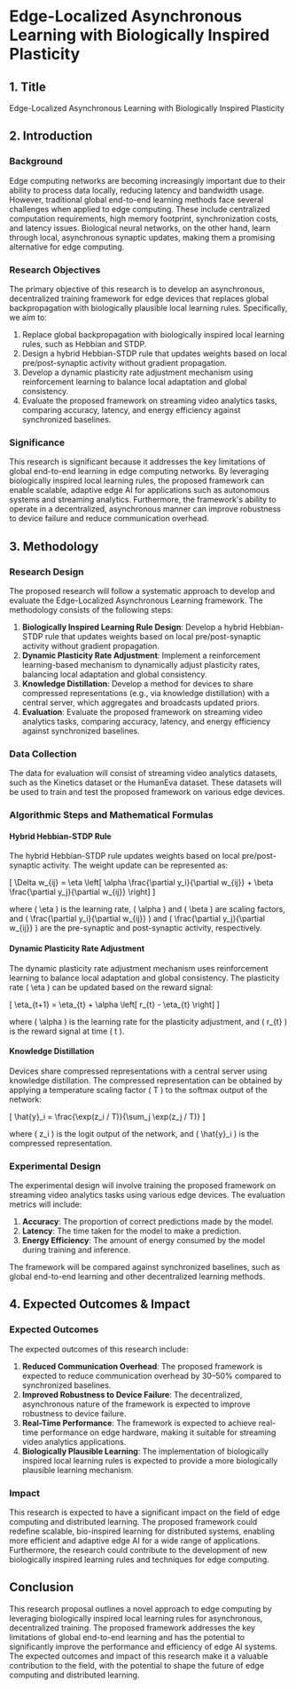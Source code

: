 # Edge-Localized Asynchronous Learning with Biologically Inspired Plasticity

## 1. Title

Edge-Localized Asynchronous Learning with Biologically Inspired Plasticity

## 2. Introduction

### Background

Edge computing networks are becoming increasingly important due to their ability to process data locally, reducing latency and bandwidth usage. However, traditional global end-to-end learning methods face several challenges when applied to edge computing. These include centralized computation requirements, high memory footprint, synchronization costs, and latency issues. Biological neural networks, on the other hand, learn through local, asynchronous synaptic updates, making them a promising alternative for edge computing.

### Research Objectives

The primary objective of this research is to develop an asynchronous, decentralized training framework for edge devices that replaces global backpropagation with biologically plausible local learning rules. Specifically, we aim to:

1. Replace global backpropagation with biologically inspired local learning rules, such as Hebbian and STDP.
2. Design a hybrid Hebbian-STDP rule that updates weights based on local pre/post-synaptic activity without gradient propagation.
3. Develop a dynamic plasticity rate adjustment mechanism using reinforcement learning to balance local adaptation and global consistency.
4. Evaluate the proposed framework on streaming video analytics tasks, comparing accuracy, latency, and energy efficiency against synchronized baselines.

### Significance

This research is significant because it addresses the key limitations of global end-to-end learning in edge computing networks. By leveraging biologically inspired local learning rules, the proposed framework can enable scalable, adaptive edge AI for applications such as autonomous systems and streaming analytics. Furthermore, the framework's ability to operate in a decentralized, asynchronous manner can improve robustness to device failure and reduce communication overhead.

## 3. Methodology

### Research Design

The proposed research will follow a systematic approach to develop and evaluate the Edge-Localized Asynchronous Learning framework. The methodology consists of the following steps:

1. **Biologically Inspired Learning Rule Design**: Develop a hybrid Hebbian-STDP rule that updates weights based on local pre/post-synaptic activity without gradient propagation.
2. **Dynamic Plasticity Rate Adjustment**: Implement a reinforcement learning-based mechanism to dynamically adjust plasticity rates, balancing local adaptation and global consistency.
3. **Knowledge Distillation**: Develop a method for devices to share compressed representations (e.g., via knowledge distillation) with a central server, which aggregates and broadcasts updated priors.
4. **Evaluation**: Evaluate the proposed framework on streaming video analytics tasks, comparing accuracy, latency, and energy efficiency against synchronized baselines.

### Data Collection

The data for evaluation will consist of streaming video analytics datasets, such as the Kinetics dataset or the HumanEva dataset. These datasets will be used to train and test the proposed framework on various edge devices.

### Algorithmic Steps and Mathematical Formulas

#### Hybrid Hebbian-STDP Rule

The hybrid Hebbian-STDP rule updates weights based on local pre/post-synaptic activity. The weight update can be represented as:

\[ \Delta w_{ij} = \eta \left[ \alpha \frac{\partial y_i}{\partial w_{ij}} + \beta \frac{\partial y_j}{\partial w_{ij}} \right] \]

where \( \eta \) is the learning rate, \( \alpha \) and \( \beta \) are scaling factors, and \( \frac{\partial y_i}{\partial w_{ij}} \) and \( \frac{\partial y_j}{\partial w_{ij}} \) are the pre-synaptic and post-synaptic activity, respectively.

#### Dynamic Plasticity Rate Adjustment

The dynamic plasticity rate adjustment mechanism uses reinforcement learning to balance local adaptation and global consistency. The plasticity rate \( \eta \) can be updated based on the reward signal:

\[ \eta_{t+1} = \eta_{t} + \alpha \left[ r_{t} - \eta_{t} \right] \]

where \( \alpha \) is the learning rate for the plasticity adjustment, and \( r_{t} \) is the reward signal at time \( t \).

#### Knowledge Distillation

Devices share compressed representations with a central server using knowledge distillation. The compressed representation can be obtained by applying a temperature scaling factor \( T \) to the softmax output of the network:

\[ \hat{y}_i = \frac{\exp(z_i / T)}{\sum_j \exp(z_j / T)} \]

where \( z_i \) is the logit output of the network, and \( \hat{y}_i \) is the compressed representation.

### Experimental Design

The experimental design will involve training the proposed framework on streaming video analytics tasks using various edge devices. The evaluation metrics will include:

1. **Accuracy**: The proportion of correct predictions made by the model.
2. **Latency**: The time taken for the model to make a prediction.
3. **Energy Efficiency**: The amount of energy consumed by the model during training and inference.

The framework will be compared against synchronized baselines, such as global end-to-end learning and other decentralized learning methods.

## 4. Expected Outcomes & Impact

### Expected Outcomes

The expected outcomes of this research include:

1. **Reduced Communication Overhead**: The proposed framework is expected to reduce communication overhead by 30–50% compared to synchronized baselines.
2. **Improved Robustness to Device Failure**: The decentralized, asynchronous nature of the framework is expected to improve robustness to device failure.
3. **Real-Time Performance**: The framework is expected to achieve real-time performance on edge hardware, making it suitable for streaming video analytics applications.
4. **Biologically Plausible Learning**: The implementation of biologically inspired local learning rules is expected to provide a more biologically plausible learning mechanism.

### Impact

This research is expected to have a significant impact on the field of edge computing and distributed learning. The proposed framework could redefine scalable, bio-inspired learning for distributed systems, enabling more efficient and adaptive edge AI for a wide range of applications. Furthermore, the research could contribute to the development of new biologically inspired learning rules and techniques for edge computing.

## Conclusion

This research proposal outlines a novel approach to edge computing by leveraging biologically inspired local learning rules for asynchronous, decentralized training. The proposed framework addresses the key limitations of global end-to-end learning and has the potential to significantly improve the performance and efficiency of edge AI systems. The expected outcomes and impact of this research make it a valuable contribution to the field, with the potential to shape the future of edge computing and distributed learning.
